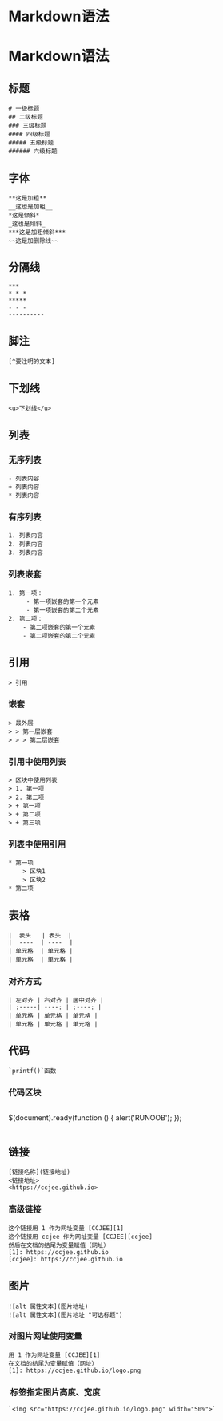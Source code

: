 # Markdown语法

<!--more-->
# Markdown语法
## 标题
```
# 一级标题 
## 二级标题 
### 三级标题 
#### 四级标题 
##### 五级标题 
###### 六级标题
```
## 字体
```
**这是加粗**
__这也是加粗__
*这是倾斜*
_这也是倾斜_
***这是加粗倾斜***
~~这是加删除线~~
```
## 分隔线
```
***
* * *
*****
- - -
----------
```
## 脚注
```
[^要注明的文本]
```
## 下划线
```
<u>下划线</u>
```
## 列表
### 无序列表
```
- 列表内容
+ 列表内容
* 列表内容
```
### 有序列表
```
1. 列表内容
2. 列表内容
3. 列表内容
```
### 列表嵌套
```
1. 第一项：
	 - 第一项嵌套的第一个元素
	 - 第一项嵌套的第二个元素 
2. 第二项： 
	- 第二项嵌套的第一个元素
	- 第二项嵌套的第二个元素
```
## 引用
```
> 引用 
```
### 嵌套
```
> 最外层 
> > 第一层嵌套
> > > 第二层嵌套
```
### 引用中使用列表
```
> 区块中使用列表 
> 1. 第一项
> 2. 第二项
> + 第一项 
> + 第二项 
> + 第三项
```
### 列表中使用引用
```
* 第一项 
	> 区块1
	> 区块2 
* 第二项
```
## 表格
```
|  表头   | 表头  |
|  ----  | ----  |
| 单元格  | 单元格 |
| 单元格  | 单元格 |
```
### 对齐方式
```
| 左对齐 | 右对齐 | 居中对齐 | 
| :-----| ----: | :----: | 
| 单元格 | 单元格 | 单元格 | 
| 单元格 | 单元格 | 单元格 |
```
## 代码
```
`printf()`函数
```
### 代码区块
```
```
$(document).ready(function () {
    alert('RUNOOB');
});
```
```
## 链接
```
[链接名称](链接地址)
<链接地址>
<https://ccjee.github.io>
```
### 高级链接
```
这个链接用 1 作为网址变量 [CCJEE][1] 
这个链接用 ccjee 作为网址变量 [CCJEE][ccjee] 
然后在文档的结尾为变量赋值（网址）
[1]: https://ccjee.github.io
[ccjee]: https://ccjee.github.io
```
## 图片
```
![alt 属性文本](图片地址)
![alt 属性文本](图片地址 "可选标题")
```
### 对图片网址使用变量
```
用 1 作为网址变量 [CCJEE][1]
在文档的结尾为变量赋值（网址） 
[1]: https://ccjee.github.io/logo.png
```
### <img> 标签指定图片高度、宽度
```
`<img src="https://ccjee.github.io/logo.png" width="50%">`
```
